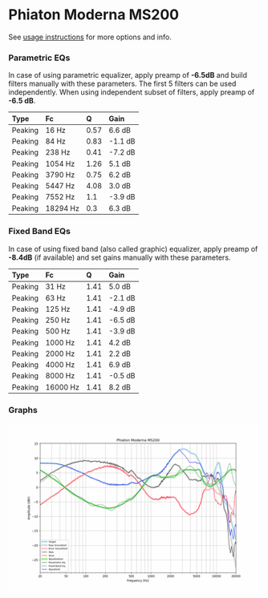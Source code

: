 # Phiaton Moderna MS200
See [usage instructions](https://github.com/jaakkopasanen/AutoEq#usage) for more options and info.

### Parametric EQs
In case of using parametric equalizer, apply preamp of **-6.5dB** and build filters manually
with these parameters. The first 5 filters can be used independently.
When using independent subset of filters, apply preamp of **-6.5 dB**.

| Type    | Fc       |    Q | Gain    |
|:--------|:---------|:-----|:--------|
| Peaking | 16 Hz    | 0.57 | 6.6 dB  |
| Peaking | 84 Hz    | 0.83 | -1.1 dB |
| Peaking | 238 Hz   | 0.41 | -7.2 dB |
| Peaking | 1054 Hz  | 1.26 | 5.1 dB  |
| Peaking | 3790 Hz  | 0.75 | 6.2 dB  |
| Peaking | 5447 Hz  | 4.08 | 3.0 dB  |
| Peaking | 7552 Hz  | 1.1  | -3.9 dB |
| Peaking | 18294 Hz | 0.3  | 6.3 dB  |

### Fixed Band EQs
In case of using fixed band (also called graphic) equalizer, apply preamp of **-8.4dB**
(if available) and set gains manually with these parameters.

| Type    | Fc       |    Q | Gain    |
|:--------|:---------|:-----|:--------|
| Peaking | 31 Hz    | 1.41 | 5.0 dB  |
| Peaking | 63 Hz    | 1.41 | -2.1 dB |
| Peaking | 125 Hz   | 1.41 | -4.9 dB |
| Peaking | 250 Hz   | 1.41 | -6.5 dB |
| Peaking | 500 Hz   | 1.41 | -3.9 dB |
| Peaking | 1000 Hz  | 1.41 | 4.2 dB  |
| Peaking | 2000 Hz  | 1.41 | 2.2 dB  |
| Peaking | 4000 Hz  | 1.41 | 6.9 dB  |
| Peaking | 8000 Hz  | 1.41 | -0.5 dB |
| Peaking | 16000 Hz | 1.41 | 8.2 dB  |

### Graphs
![](./Phiaton%20Moderna%20MS200.png)